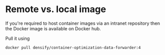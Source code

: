 # Remote vs. local image

If you're required to host container images via an intranet repository then the Docker image is available on Docker hub.&#x20;

Pull it using

```
docker pull densify/container-optimization-data-forwarder:4
```

